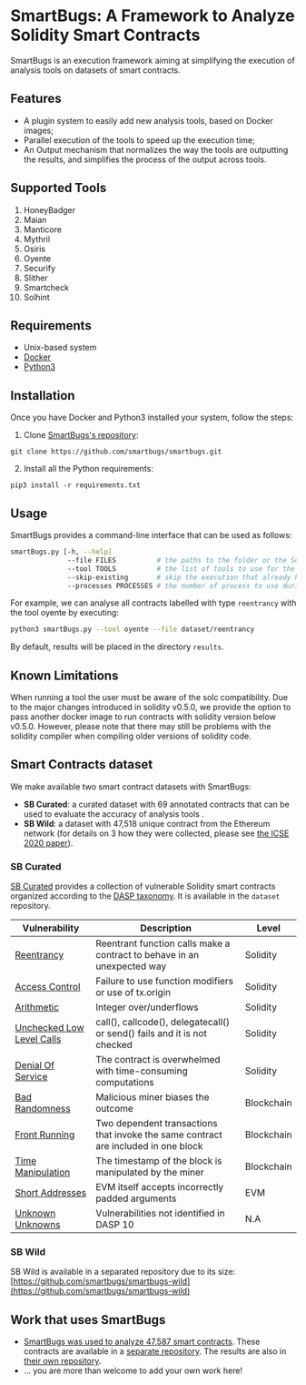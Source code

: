 # SmartBugs: A Framework to Analyze Solidity Smart Contracts

SmartBugs is an execution framework aiming at simplifying the execution of analysis tools on datasets of smart contracts.

## Features

- A plugin system to easily add new analysis tools, based on Docker images;
- Parallel execution of the tools to speed up the execution time;
- An Output mechanism that normalizes the way the tools are outputting the results, and simplifies the process of the output across tools.

## Supported Tools

1. HoneyBadger
2. Maian
3. Manticore
4. Mythril
5. Osiris
6. Oyente
7. Securify
8. Slither
9. Smartcheck
10. Solhint

## Requirements

- Unix-based system
- [Docker](https://docs.docker.com/install)
- [Python3](https://www.python.org)

## Installation

Once you have Docker and Python3 installed your system, follow the steps:

1. Clone [SmartBugs's repository](https://github.com/smartbugs/smartbugs):

```
git clone https://github.com/smartbugs/smartbugs.git
```

2. Install all the Python requirements:

```
pip3 install -r requirements.txt
```

## Usage

SmartBugs provides a command-line interface that can be used as follows:
```bash
smartBugs.py [-h, --help]
              --file FILES          # the paths to the folder or the Solidity contract to analyze
              --tool TOOLS          # the list of tools to use for the analysis (all to use all of them) 
              --skip-existing       # skip the execution that already has results
              --processes PROCESSES # the number of process to use during the analysis (by default 1)
```

For example, we can analyse all contracts labelled with type `reentrancy` with the tool oyente by executing:

```bash
python3 smartBugs.py --tool oyente --file dataset/reentrancy
```

By default, results will be placed in the directory `results`. 

## Known Limitations

When running a tool the user must be aware of the solc compatibility. Due to the major changes introduced in solidity v0.5.0, we provide the option to pass another docker image to run contracts with solidity version below v0.5.0. However, please note that there may still be problems with the solidity compiler when compiling older versions of solidity code. 

## Smart Contracts dataset

We make available two smart contract datasets with SmartBugs:
- **SB Curated**: a curated dataset with 69 annotated contracts that can be used to evaluate the accuracy of analysis tools    .
- **SB Wild**: a dataset with 47,518 unique contract from the Ethereum network (for details on 3 how they were collected, please see [the ICSE 2020 paper](https://arxiv.org/abs/1910.10601)).


### SB Curated

[SB Curated](https://github.com/smartbugs/smartbugs/blob/master/dataset) provides a collection of vulnerable Solidity smart contracts organized according to the [DASP taxonomy](https://dasp.co). It is available in the `dataset` repository.

| Vulnerability | Description | Level |
| --- | --- | -- |
| [Reentrancy](https://github.com/smartbugs/smartbugs/blob/master/dataset/reentrancy) | Reentrant function calls make a contract to behave in an unexpected way | Solidity |
| [Access Control](https://github.com/smartbugs/smartbugs/blob/master/dataset/access_control) | Failure to use function modifiers or use of tx.origin | Solidity |
| [Arithmetic](https://github.com/smartbugs/smartbugs/blob/master/dataset/arithmetic) | Integer over/underflows | Solidity |
| [Unchecked Low Level Calls](https://github.com/smartbugs/smartbugs/blob/master/dataset/unchecked_low_level_calls) | call(), callcode(), delegatecall() or send() fails and it is not checked | Solidity |
| [Denial Of Service](https://github.com/smartbugs/smartbugs/blob/master/dataset/denial_of_service) | The contract is overwhelmed with time-consuming computations | Solidity |
| [Bad Randomness](https://github.com/smartbugs/smartbugs/blob/master/dataset/bad_randomness) | Malicious miner biases the outcome | Blockchain |
| [Front Running](https://github.com/smartbugs/smartbugs/blob/master/dataset/front_running) | Two dependent transactions that invoke the same contract are included in one block | Blockchain |
| [Time Manipulation](https://github.com/smartbugs/smartbugs/blob/master/dataset/time_manipulation) | The timestamp of the block is manipulated by the miner | Blockchain |
| [Short Addresses](https://github.com/smartbugs/smartbugs/blob/master/dataset/short_addresses) | EVM itself accepts incorrectly padded arguments | EVM |
| [Unknown Unknowns](https://github.com/smartbugs/smartbugs/blob/master/dataset/other) | Vulnerabilities not identified in DASP 10 | N.A |


### SB Wild

SB Wild is available in a separated repository due to its size: [https://github.com/smartbugs/smartbugs-wild](https://github.com/smartbugs/smartbugs-wild)


## Work that uses SmartBugs
- [SmartBugs was used to analyze 47,587 smart contracts](https://arxiv.org/abs/1910.10601). These contracts are available in a [separate repository](https://github.com/smartbugs/smartbugs-wild). The results are also in [their own repository](https://github.com/smartbugs/smartbugs-results).
- ... you are more than welcome to add your own work here!
